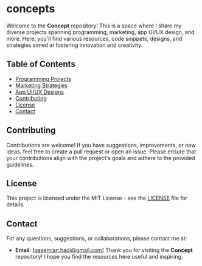 # concepts

Welcome to the **Concept** repository! This is a space where I share my diverse projects spanning programming, marketing, app UI/UX design, and more. Here, you'll find various resources, code snippets, designs, and strategies aimed at fostering innovation and creativity.

## Table of Contents
- [Programming Projects](#programming-projects)
- [Marketing Strategies](#marketing-strategies)
- [App UI/UX Designs](#app-uiux-designs)
- [Contributing](#contributing)
- [License](#license)
- [Contact](#contact)

## Contributing
Contributions are welcome! If you have suggestions, improvements, or new ideas, feel free to create a pull request or open an issue. Please ensure that your contributions align with the project's goals and adhere to the provided guidelines.

## License
This project is licensed under the MIT License - see the [LICENSE](LICENSE) file for details.

## Contact
For any questions, suggestions, or collaborations, please contact me at:
- **Email**: [qasemian.hadi@gmail.com]
Thank you for visiting the **Concept** repository! I hope you find the resources here useful and inspiring.
